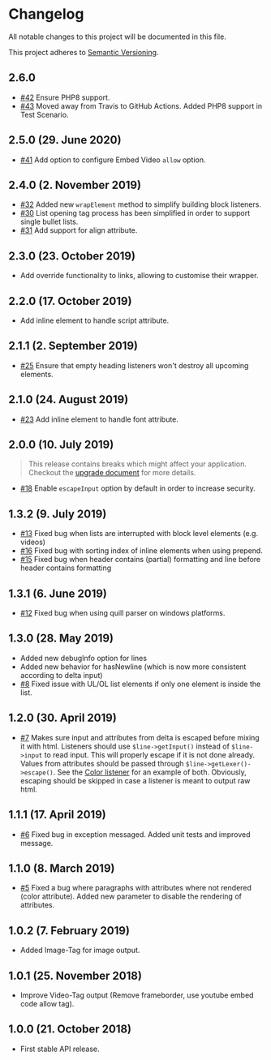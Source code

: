 # Changelog

All notable changes to this project will be documented in this file.

This project adheres to [Semantic Versioning](http://semver.org/).

## 2.6.0

+ [#42](https://github.com/nadar/quill-delta-parser/pull/42) Ensure PHP8 support.
+ [#43](https://github.com/nadar/quill-delta-parser/pull/42) Moved away from Travis to GitHub Actions. Added PHP8 support in Test Scenario.

## 2.5.0 (29. June 2020)

+ [#41](https://github.com/nadar/quill-delta-parser/pull/41) Add option to configure Embed Video `allow` option.

## 2.4.0 (2. November 2019)

+ [#32](https://github.com/nadar/quill-delta-parser/pull/32) Added new `wrapElement` method to simplify building block listeners.
+ [#30](https://github.com/nadar/quill-delta-parser/issues/30) List opening tag process has been simplified in order to support single bullet lists.
+ [#31](https://github.com/nadar/quill-delta-parser/pull/31) Add support for align attribute.

## 2.3.0 (23. October 2019)

+ Add override functionality to links, allowing to customise their wrapper.

## 2.2.0 (17. October 2019)

+ Add inline element to handle script attribute.

## 2.1.1 (2. September 2019)

+ [#25](https://github.com/nadar/quill-delta-parser/issues/25) Ensure that empty heading listeners won't destroy all upcoming elements.

## 2.1.0 (24. August 2019)

+ [#23](https://github.com/nadar/quill-delta-parser/issues/23) Add inline element to handle font attribute.

## 2.0.0 (10. July 2019)

> This release contains breaks which might affect your application. Checkout the [upgrade document](UPGRADE.md) for more details.

+ [#18](https://github.com/nadar/quill-delta-parser/issues/18) Enable `escapeInput` option by default in order to increase security.

## 1.3.2 (9. July 2019)

+ [#13](https://github.com/nadar/quill-delta-parser/pull/13) Fixed bug when lists are interrupted with block level elements (e.g. videos)
+ [#16](https://github.com/nadar/quill-delta-parser/issues/16) Fixed bug with sorting index of inline elements when using prepend.
+ [#15](https://github.com/nadar/quill-delta-parser/pull/15) Fixed bug when header contains (partial) formatting and line before header contains formatting

## 1.3.1 (6. June 2019)

+ [#12](https://github.com/nadar/quill-delta-parser/issues/12) Fixed bug when using quill parser on windows platforms.

## 1.3.0 (28. May 2019)

+ Added new debugInfo option for lines
+ Added new behavior for hasNewline (which is now more consistent according to delta input)
+ [#8](https://github.com/nadar/quill-delta-parser/issues/8) Fixed issue with UL/OL list elements if only one element is inside the list.

## 1.2.0 (30. April 2019)

+ [#7](https://github.com/nadar/quill-delta-parser/pull/7) Makes sure input and attributes from delta is escaped before mixing it with html. Listeners should use `$line->getInput()` instead of `$line->input` to read input. This will properly escape if it is not done already. Values from attributes should be passed through `$line->getLexer()->escape()`. See the [Color listener](src/listener/Color.php) for an example of both. Obviously, escaping should be skipped in case a listener is meant to output raw html.

## 1.1.1 (17. April 2019)

+ [#6](https://github.com/nadar/quill-delta-parser/pull/6) Fixed bug in exception messaged. Added unit tests and improved message.

## 1.1.0 (8. March 2019)

+ [#5](https://github.com/nadar/quill-delta-parser/issues/5) Fixed a bug where paragraphs with attributes where not rendered (color attribute). Added new parameter to disable the rendering of attributes.

## 1.0.2 (7. February 2019)

+ Added Image-Tag for image output.

## 1.0.1 (25. November 2018)

+ Improve Video-Tag output (Remove frameborder, use youtube embed code allow tag).

## 1.0.0 (21. October 2018)

+ First stable API release.
